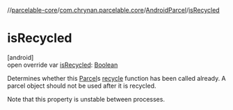 //[parcelable-core](../../../index.md)/[com.chrynan.parcelable.core](../index.md)/[AndroidParcel](index.md)/[isRecycled](is-recycled.md)

# isRecycled

[android]\
open override var [isRecycled](is-recycled.md): [Boolean](https://kotlinlang.org/api/latest/jvm/stdlib/kotlin/-boolean/index.html)

Determines whether this [Parcel](../-parcel/index.md)s [recycle](recycle.md) function has been called already. A parcel object should not be used after it is recycled.

Note that this property is unstable between processes.

